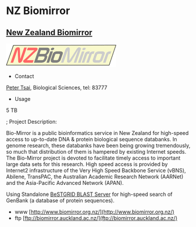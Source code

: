 # NZ Biomirror

## [New Zealand Biomirror](http://biomirror.org.nz)

![Nzbiomirror.gif](./attachments/Nzbiomirror.gif)
- Contact

[Peter Tsai](mailto:p.tsai@auckland.ac.nz), Biological Sciences, tel: 83777
- Usage

5 TB 

; Project Description:

Bio-Mirror is a public bioinformatics service in New Zealand for high-speed access to up-to-date DNA & protein biological sequence databanks. In genome research, these databanks have been being growing tremendously, so much that distribution of them is hampered by existing Internet speeds. The Bio-Mirror project is devoted to facilitate timely access to important large data sets for this research. High speed access is provided by Internet2 infrastructure of the Very High Speed Backbone Service (vBNS), Abilene, TransPAC, the Australian Academic Research Network (AARNet) and the Asia-Pacific Advanced Network (APAN).

Using Standalone [BeSTGRID BLAST Server](/wiki/spaces/BeSTGRID/pages/3818228594) for high-speed search of GenBank (a database of protein sequences). 

- www
[http://www.biomirror.org.nz/](http://www.biomirror.org.nz/)
- ftp
[ftp://biomirror.auckland.ac.nz/](ftp://biomirror.auckland.ac.nz/)
